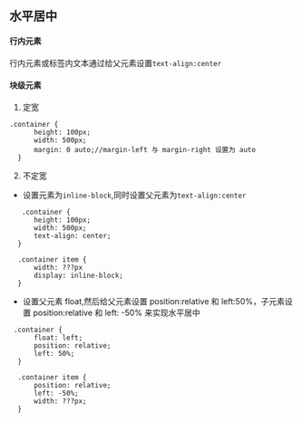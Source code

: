 ## 水平居中

#### 行内元素

行内元素或标签内文本通过给父元素设置`text-align:center`


#### 块级元素

1. 定宽
  ```
  .container {
        height: 100px;
        width: 500px;
        margin: 0 auto;//margin-left 与 margin-right 设置为 auto
    }
  ```


2. 不定宽

 * 设置元素为`inline-block`,同时设置父元素为`text-align:center`

  ```
     .container {
        height: 100px;
        width: 500px;
        text-align: center;
    }

    .container item {
        width: ???px
        display: inline-block;
    }
  ```

 * 设置父元素 float,然后给父元素设置 position:relative 和 left:50%，子元素设置 position:relative 和 left: -50% 来实现水平居中

  ```
   .container {
        float: left;
        position: relative;
        left: 50%;
    }

    .container item {
        position: relative;
        left: -50%;
        width: ???px;
    }
  ```



